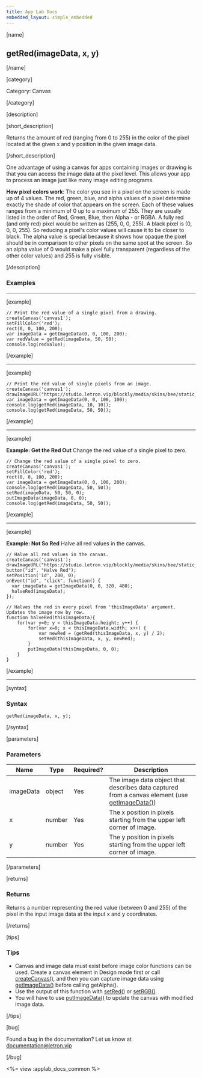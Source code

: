 ```yaml
---
title: App Lab Docs
embedded_layout: simple_embedded
---
```


[name]

## getRed(imageData, x, y)

[/name]

[category]

Category: Canvas

[/category]

[description]

[short_description]

Returns the amount of red (ranging from 0 to 255) in the color of the pixel located at the given x and y position in the given image data.

[/short_description]

One advantage of using a canvas for apps containing images or drawing is that you can access the image data at the pixel level. This allows your app to process an image just like many image editing programs.

**How pixel colors work**: The color you see in a pixel on the screen is made up of 4 values. The red, green, blue, and alpha values of a pixel determine exactly the shade of color that appears on the screen. Each of these values ranges from a minimum of 0 up to a maximum of 255. They are usually listed in the order of Red, Green, Blue, then Alpha - or RGBA. A fully red (and only red) pixel would be written as (255, 0, 0, 255). A black pixel is (0, 0, 0, 255). So reducing a pixel's color values will cause it to be closer to black. The alpha value is special because it shows how opaque the pixel should be in comparison to other pixels on the same spot at the screen. So an alpha value of 0 would make a pixel fully transparent (regardless of the other color values) and 255 is fully visible.

[/description]

### Examples
____________________________________________________

[example]

```
// Print the red value of a single pixel from a drawing.
createCanvas('canvas1');
setFillColor('red');
rect(0, 0, 100, 200);
var imageData = getImageData(0, 0, 100, 200);
var redValue = getRed(imageData, 50, 50);
console.log(redValue);
```

[/example]

____________________________________________________

[example]

```
// Print the red value of single pixels from an image.
createCanvas('canvas1');
drawImageURL("https://studio.letron.vip/blockly/media/skins/bee/static_avatar.png");
var imageData = getImageData(0, 0, 100, 100);
console.log(getRed(imageData, 10, 10));
console.log(getRed(imageData, 50, 50));
```

[/example]

____________________________________________________

[example]

**Example: Get the Red Out** Change the red value of a single pixel to zero.

```
// Change the red value of a single pixel to zero.
createCanvas('canvas1');
setFillColor('red');
rect(0, 0, 100, 200);
var imageData = getImageData(0, 0, 100, 200);
console.log(getRed(imageData, 50, 50));
setRed(imageData, 50, 50, 0);
putImageData(imageData, 0, 0);
console.log(getRed(imageData, 50, 50));
```

[/example]

____________________________________________________

[example]

**Example: Not So Red** Halve all red values in the canvas.

```
// Halve all red values in the canvas.
createCanvas('canvas1');
drawImageURL("https://studio.letron.vip/blockly/media/skins/bee/static_avatar.png");
button("id", "Halve Red");
setPosition('id', 200, 0);
onEvent("id", "click", function() {
  var imageData = getImageData(0, 0, 320, 480);
  halveRed(imageData);
});

// Halves the red in every pixel from 'thisImageData' argument. Updates the image row by row.
function halveRed(thisImageData){
    for(var y=0; y < thisImageData.height; y++) {
        for(var x=0; x < thisImageData.width; x++) {
            var newRed = (getRed(thisImageData, x, y) / 2);
            setRed(thisImageData, x, y, newRed);
        }
        putImageData(thisImageData, 0, 0);
    }
}
```

[/example]

____________________________________________________

[syntax]

### Syntax

```
getRed(imageData, x, y);
```

[/syntax]

[parameters]

### Parameters

| Name  | Type | Required? | Description |
|-----------------|------|-----------|-------------|
| imageData | object | Yes | The image data object that describes data captured from a canvas element (use [getImageData()](/applab/docs/getImageData))    |
| x | number | Yes | The x position in pixels starting from the upper left corner of image.  |
| y | number | Yes | The y position in pixels starting from the upper left corner of image.  |

[/parameters]

[returns]

### Returns
Returns a number representing the red value (between 0 and 255) of the pixel in the input image data at the input x and y coordinates.

[/returns]

[tips]

### Tips
- Canvas and image data must exist before image color functions can be used. Create a canvas element in Design mode first or call [createCanvas()](/applab/docs/createCanvas), and then you can capture image data using [getImageData()](/applab/docs/getImageData) before calling getAlpha().
- Use the output of this function with [setRed()](/applab/docs/setRed) or [setRGB()](/applab/docs/setRGB).
- You will have to use [putImageData()](/applab/docs/putImageData) to update the canvas with modified image data.

[/tips]

[bug]

Found a bug in the documentation? Let us know at documentation@letron.vip

[/bug]

<%= view :applab_docs_common %>